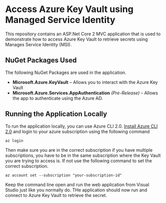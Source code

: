# Access Azure Key Vault using Managed Service Identity

This repository contains an ASP.Net Core 2 MVC application that is used to demonstrate how to access Azure Key Vault to retrieve secrets using Manages Service Identity (MSI).

## NuGet Packages Used

The following NuGet Packages are used in the application.

* **Microsoft.Azure.KeyVault** – Allows you to interact with the Azure Key Vault
* **Microsoft.Azure.Services.AppAuthentication** _(Pre-Release)_ – Allows the app to authenticate using the Azure AD.

## Running the Application Locally

To run the application locally, you can use Azure CLI 2.0. [Install Azure CLI 2.0](https://docs.microsoft.com/en-us/cli/azure/install-azure-cli?view=azure-cli-latest) and login to your azure subscription using the following command

```
az login
```

Then make sure you are in the correct subscription if you have multiple subscriptions, you have to be in the same subscription where the Key Vault you are trying to access is. If not use the following command to set the correct subscription.

```
az account set --subscription "your-subscription-id"
```

Keep the command line open and run the web application from Visual Studio just like you normally do. THe application should now run and connect to Azure Key Vault to retrieve the secret.
